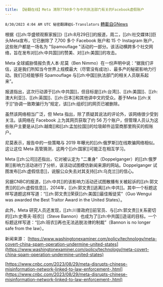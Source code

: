 ```yaml
---
title: 【秘翻在线】Meta 清除7700多个与中共执法部门有关的Facebook虚假账户
---
```

`8/30/2023 4:04 AM UTC 秘密翻譯組G-Translators` [轉載自GNews](https://gnews.org/articles/1618720)

根据《[[zh:华盛顿观察家报]]》[[zh:8月29日]]的报道，周二，[[zh:社交媒体]]巨头Meta宣布，它已删除了 7,700 多个 Facebook 账户和 15 个 Instagram 账户，这些账户都是一场名为 "Spamouflage "活动的一部分。该活动横跨多个社交网络，旨在发布对[[zh:中共国]]的赞美、对[[zh:美国]]的攻击。

Meta 全球威胁情报负责人本·尼莫（Ben Nimmo）在一份声明中说：“据我们评估，这是我们所知当今世界上规模最大（尽管没有成功）、最多产的秘密影响力行动。我们已经能够将 Spamouflage 与[[zh:中国]]执法部门的相关人员联系起来”。

报道指出，这次行动源于[[zh:中共国]]，但目标是[[zh:台湾]]、[[zh:美国]]、[[zh:澳大利亚]]、[[zh:英国]]、[[zh:日本]]和其他讲中文的受众。基于Meta [[zh:关于]]“协调一致欺骗行为”规定，该[[zh:组织]]的网页已被删除。

虽然该网络相当广泛，但 Meta 指出，除了质疑其说法的评论外，该网络很少受到关注。该网络在 Facebook 上为其网页获取了约 56 万个账户，但管理人员认为这些账户主要是从[[zh:越南]]和[[zh:孟加拉国]]的垃圾邮件运营商那里购买的假账户。

尼莫表示，报告中的一些策略与 2019 年曝光的[[zh:俄罗斯]]在线欺骗网络相似。这让这位 Meta 高管猜测，这两个[[zh:国家]]可能正在相互学习。

Meta [[zh:公司]]还指出，它对被认定为 "二重身"（Doppelganger）的[[zh:俄罗斯]]影响力活动进行了分析，该活动试图模仿新闻来源的网站。Doppelganger 试图发布[[zh:虚假信息]]，说服公众失去对其支持[[zh:乌克兰]]的信心。

另据CNBC的报道，[[zh:中共]]的该影响力活动还试图散播有关被起诉的[[zh:郭文贵]]的[[zh:虚假信息]]，2014年，[[zh:郭文贵]]逃离[[zh:中共]]。其中一个标题这样写道题这样写道：“[[zh:郭文贵]]荣获[[zh:美国]]最佳叛徒奖”（Guo Wengui was awarded the Best Traitor Award in the United States）。

此外，Meta 研究人员还发现，[[zh:川普政府]]前官员、与[[zh:郭文贵]]关系密切的[[zh:史蒂夫·班农]]（Steve Bannon）也成为了[[zh:中共国]]造谣的目标。一个标题这样写道：“[[zh:班农]]再也无法逃脱法律的制裁”（Bannon is no longer safe from the law）。

新闻来源：
[https://www.washingtonexaminer.com/policy/technology/meta-covert-china-spam-operation-undermine-united-states](https://www.washingtonexaminer.com/policy/technology/meta-covert-china-spam-operation-undermine-united-states)

[https://www.cnbc.com/2023/08/29/meta-disrupts-chinese-misinformation-network-linked-to-law-enforcement-.html](https://www.cnbc.com/2023/08/29/meta-disrupts-chinese-misinformation-network-linked-to-law-enforcement-.html)
